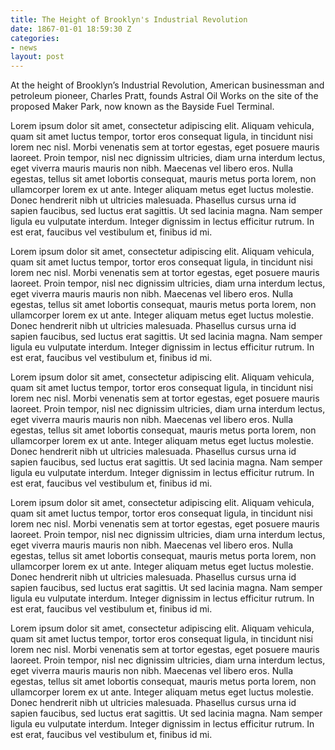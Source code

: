 ```yaml
---
title: The Height of Brooklyn's Industrial Revolution
date: 1867-01-01 18:59:30 Z
categories:
- news
layout: post
---
```


At the height of Brooklyn’s Industrial Revolution, American
businessman and petroleum pioneer, Charles Pratt, founds Astral
Oil Works on the site of the proposed Maker Park, now known as
the Bayside Fuel Terminal.

Lorem ipsum dolor sit amet, consectetur adipiscing elit. Aliquam vehicula, quam sit amet luctus tempor, tortor eros consequat ligula, in tincidunt nisi lorem nec nisl. Morbi venenatis sem at tortor egestas, eget posuere mauris laoreet. Proin tempor, nisl nec dignissim ultricies, diam urna interdum lectus, eget viverra mauris mauris non nibh. Maecenas vel libero eros. Nulla egestas, tellus sit amet lobortis consequat, mauris metus porta lorem, non ullamcorper lorem ex ut ante. Integer aliquam metus eget luctus molestie. Donec hendrerit nibh ut ultricies malesuada. Phasellus cursus urna id sapien faucibus, sed luctus erat sagittis. Ut sed lacinia magna. Nam semper ligula eu vulputate interdum. Integer dignissim in lectus efficitur rutrum. In est erat, faucibus vel vestibulum et, finibus id mi.

Lorem ipsum dolor sit amet, consectetur adipiscing elit. Aliquam vehicula, quam sit amet luctus tempor, tortor eros consequat ligula, in tincidunt nisi lorem nec nisl. Morbi venenatis sem at tortor egestas, eget posuere mauris laoreet. Proin tempor, nisl nec dignissim ultricies, diam urna interdum lectus, eget viverra mauris mauris non nibh. Maecenas vel libero eros. Nulla egestas, tellus sit amet lobortis consequat, mauris metus porta lorem, non ullamcorper lorem ex ut ante. Integer aliquam metus eget luctus molestie. Donec hendrerit nibh ut ultricies malesuada. Phasellus cursus urna id sapien faucibus, sed luctus erat sagittis. Ut sed lacinia magna. Nam semper ligula eu vulputate interdum. Integer dignissim in lectus efficitur rutrum. In est erat, faucibus vel vestibulum et, finibus id mi.

Lorem ipsum dolor sit amet, consectetur adipiscing elit. Aliquam vehicula, quam sit amet luctus tempor, tortor eros consequat ligula, in tincidunt nisi lorem nec nisl. Morbi venenatis sem at tortor egestas, eget posuere mauris laoreet. Proin tempor, nisl nec dignissim ultricies, diam urna interdum lectus, eget viverra mauris mauris non nibh. Maecenas vel libero eros. Nulla egestas, tellus sit amet lobortis consequat, mauris metus porta lorem, non ullamcorper lorem ex ut ante. Integer aliquam metus eget luctus molestie. Donec hendrerit nibh ut ultricies malesuada. Phasellus cursus urna id sapien faucibus, sed luctus erat sagittis. Ut sed lacinia magna. Nam semper ligula eu vulputate interdum. Integer dignissim in lectus efficitur rutrum. In est erat, faucibus vel vestibulum et, finibus id mi.

Lorem ipsum dolor sit amet, consectetur adipiscing elit. Aliquam vehicula, quam sit amet luctus tempor, tortor eros consequat ligula, in tincidunt nisi lorem nec nisl. Morbi venenatis sem at tortor egestas, eget posuere mauris laoreet. Proin tempor, nisl nec dignissim ultricies, diam urna interdum lectus, eget viverra mauris mauris non nibh. Maecenas vel libero eros. Nulla egestas, tellus sit amet lobortis consequat, mauris metus porta lorem, non ullamcorper lorem ex ut ante. Integer aliquam metus eget luctus molestie. Donec hendrerit nibh ut ultricies malesuada. Phasellus cursus urna id sapien faucibus, sed luctus erat sagittis. Ut sed lacinia magna. Nam semper ligula eu vulputate interdum. Integer dignissim in lectus efficitur rutrum. In est erat, faucibus vel vestibulum et, finibus id mi.

Lorem ipsum dolor sit amet, consectetur adipiscing elit. Aliquam vehicula, quam sit amet luctus tempor, tortor eros consequat ligula, in tincidunt nisi lorem nec nisl. Morbi venenatis sem at tortor egestas, eget posuere mauris laoreet. Proin tempor, nisl nec dignissim ultricies, diam urna interdum lectus, eget viverra mauris mauris non nibh. Maecenas vel libero eros. Nulla egestas, tellus sit amet lobortis consequat, mauris metus porta lorem, non ullamcorper lorem ex ut ante. Integer aliquam metus eget luctus molestie. Donec hendrerit nibh ut ultricies malesuada. Phasellus cursus urna id sapien faucibus, sed luctus erat sagittis. Ut sed lacinia magna. Nam semper ligula eu vulputate interdum. Integer dignissim in lectus efficitur rutrum. In est erat, faucibus vel vestibulum et, finibus id mi.
